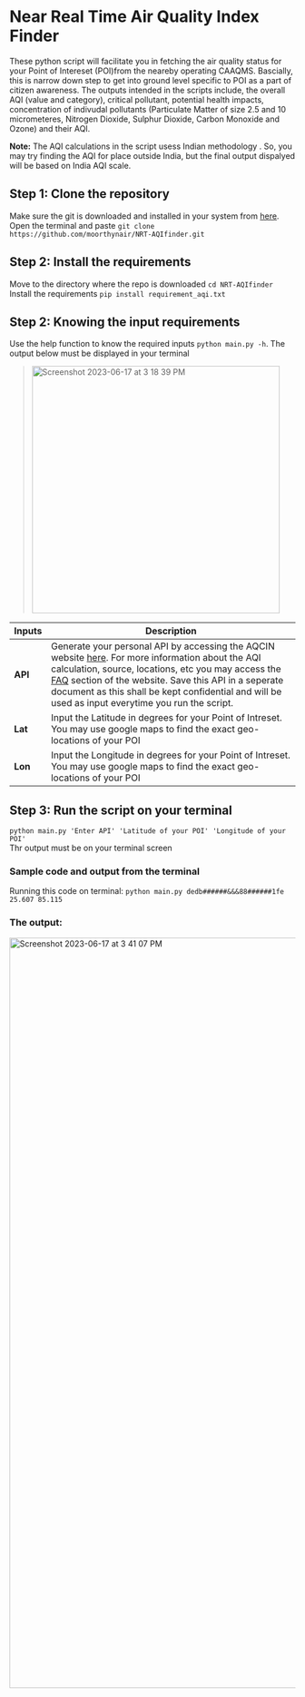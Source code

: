 # Near Real Time Air Quality Index Finder
These python script will facilitate you in fetching the air quality status for your Point of Intereset (POI)from the neareby operating CAAQMS. Bascially, this is narrow down step to get into ground level specific to POI as a part of citizen awareness. The outputs intended in the scripts include, the overall AQI (value and category), critical pollutant, potential health impacts, concentration of indivudal pollutants (Particulate Matter of size 2.5 and 10 micrometeres, Nitrogen Dioxide, Sulphur Dioxide, Carbon Monoxide and Ozone) and their AQI. 

**Note:** The AQI calculations in the script usess Indian methodology . So, you may try finding the AQI for place outside India, but the final output dispalyed will be based on India AQI scale.

## Step 1: Clone the repository
Make sure the git is downloaded and installed in your system from [here](https://git-scm.com/downloads).<br /> 
Open the terminal and paste `git clone https://github.com/moorthynair/NRT-AQIfinder.git`

## Step 2: Install the requirements
Move to the directory where the repo is downloaded `cd NRT-AQIfinder` <br />
Install the requirements `pip install requirement_aqi.txt`

## Step 2: Knowing the input requirements
Use the help function to know the required inputs `python main.py -h`. The output below must be displayed in your terminal <br />
> <img width="436" alt="Screenshot 2023-06-17 at 3 18 39 PM" src="https://github.com/moorthynair/NRT-AQIfinder/assets/83420459/2f2cc6b0-b241-43a9-acb0-314ad9b365e5"> <br />

| **Inputs** | **Description** |
| --- | --- |
| **API**| Generate your personal API by accessing the AQCIN website [here](https://aqicn.org/data-platform/token/). For more information about the AQI calculation, source, locations, etc you may access the [FAQ](https://aqicn.org/faq/) section of the website. Save this API in a seperate document as this shall be kept confidential and will be used as input everytime you run the script.|
| **Lat** | Input the Latitude in degrees for your Point of Intreset. You may use google maps to find the exact geo-locations of your POI |
| **Lon** | Input the Longitude in degrees for your Point of Intreset. You may use google maps to find the exact geo-locations of your POI |

## Step 3: Run the script on your terminal
`python main.py 'Enter API' 'Latitude of your POI' 'Longitude of your POI'` <br />
Thr output must be on your terminal screen

### Sample code and output from the terminal

Running this code on terminal: `python main.py dedb######&&&88######1fe 25.607 85.115` <br /> 

### The output: <br />

<img width="1323" alt="Screenshot 2023-06-17 at 3 41 07 PM" src="https://github.com/moorthynair/NRT-AQIfinder/assets/83420459/1267a8c4-a02d-47e0-b78b-2ed78c77baea">

